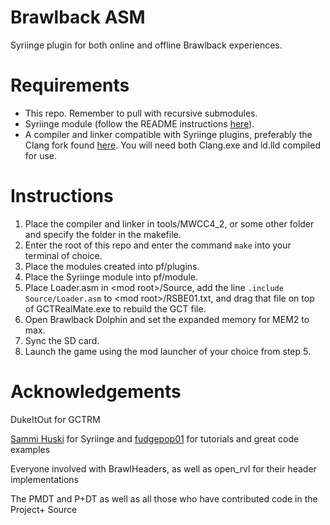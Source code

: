 # Brawlback ASM
Syriinge plugin for both online and offline Brawlback experiences.

# Requirements
* This repo. Remember to pull with recursive submodules.
* Syriinge module (follow the README instructions [here](https://github.com/Sammi-Husky/Syriinge)).
* A compiler and linker compatible with Syriinge plugins, preferably the Clang fork found [here](https://github.com/DotKuribo/llvm-project). You will need both Clang.exe and ld.lld compiled for use.

# Instructions
1. Place the compiler and linker in tools/MWCC4_2, or some other folder and specify the folder in the makefile.
2. Enter the root of this repo and enter the command `make` into your terminal of choice.
3. Place the modules created into pf/plugins.
4. Place the Syriinge module into pf/module.
5. Place Loader.asm in \<mod root\>/Source, add the line `.include Source/Loader.asm` to \<mod root\>/RSBE01.txt, and drag that file on top of GCTRealMate.exe to rebuild the GCT file.
6. Open Brawlback Dolphin and set the expanded memory for MEM2 to max.
7. Sync the SD card.
8. Launch the game using the mod launcher of your choice from step 5.

# Acknowledgements
DukeItOut for GCTRM

[Sammi Huski](https://github.com/Sammi-Husky) for Syriinge and [fudgepop01](https://github.com/Fracture17/ProjectMCodes/tree/master/Codes/SuperTraining) for tutorials and great code examples

Everyone involved with BrawlHeaders, as well as open_rvl for their header implementations

The PMDT and P+DT as well as all those who have contributed code in the Project+ Source